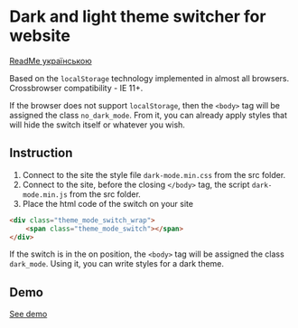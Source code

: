 # Dark and light theme switcher for website

[ReadMe українською](https://github.com/ori4510/dark-mode/blob/master/README_UA.md)

Based on the `localStorage` technology implemented in almost all browsers. Crossbrowser compatibility - IE 11+.

If the browser does not support `localStorage`, then the `<body>` tag will be assigned the class `no_dark_mode`. From it, you can already apply styles that will hide the switch itself or whatever you wish.

## Instruction

1. Connect to the site the style file `dark-mode.min.css` from the src folder.
2. Connect to the site, before the closing `</body>` tag, the script `dark-mode.min.js` from the src folder.
3. Place the html code of the switch on your site
```html
<div class="theme_mode_switch_wrap">
	<span class="theme_mode_switch"></span>
</div>
```

If the switch is in the on position, the `<body>` tag will be assigned the class `dark_mode`. Using it, you can write styles for a dark theme.

## Demo

[See demo](https://ori4510.github.io/dark-mode/)
